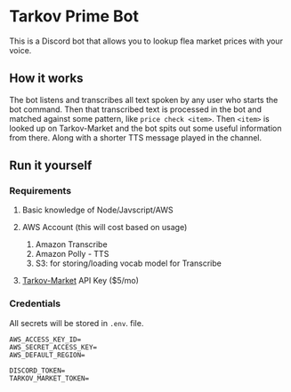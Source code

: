 # Tarkov Prime Bot

This is a Discord bot that allows you to lookup flea market prices with your voice.

## How it works

The bot listens and transcribes all text spoken by any user who starts the bot command. Then that transcribed text is processed in the bot and matched against some pattern, like `price check <item>`. Then `<item>` is looked up on Tarkov-Market and the bot spits out some useful information from there. Along with a shorter TTS message played in the channel.

## Run it yourself

### Requirements
1. Basic knowledge of Node/Javscript/AWS
2. AWS Account (this will cost based on usage)

   1. Amazon Transcribe
   2. Amazon Polly - TTS
   3. S3: for storing/loading vocab model for Transcribe

3. [Tarkov-Market](https://tarkov-market.com) API Key ($5/mo)

### Credentials
All secrets will be stored in `.env`. file.
```
AWS_ACCESS_KEY_ID=
AWS_SECRET_ACCESS_KEY=
AWS_DEFAULT_REGION=

DISCORD_TOKEN=
TARKOV_MARKET_TOKEN=
```